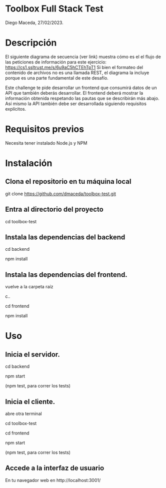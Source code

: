 # Toolbox Full Stack Test

Diego Maceda, 27/02/2023.

# Descripción

El siguiente diagrama de secuencia (ver link) muestra cómo es el el flujo de las peticiones de información para este ejercicio: https://cs1.ssltrust.me/s/6u9aC5hCTEhTpT1
Si bien el formateo del contenido de archivos no es una llamada REST, el diagrama la incluye porque es una parte fundamental de este desafío.

Este challenge te pide desarrollar un frontend que consumirá datos de un API que también deberás desarrollar.
El frontend deberá mostrar la información obtenida respetando las pautas que se describirán más abajo.
Así mismo la API también debe ser desarrollada siguiendo requisitos explícitos.

# Requisitos previos

Necesita tener instalado Node.js y NPM

# Instalación

## Clona el repositorio en tu máquina local

git clone https://github.com/dmaceda/toolbox-test.git

## Entra al directorio del proyecto

cd toolbox-test

## Instala las dependencias del backend

cd backend

npm install

## Instala las dependencias del frontend.

vuelve a la carpeta raíz

c..

cd frontend

npm install

# Uso

## Inicia el servidor.


cd backend

npm start

(npm test, para correr los tests)

## Inicia el cliente.

abre otra terminal

cd toolbox-test

cd frontend

npm start

(npm test, para correr los tests)

## Accede a la interfaz de usuario

En tu navegador web en http://localhost:3001/

